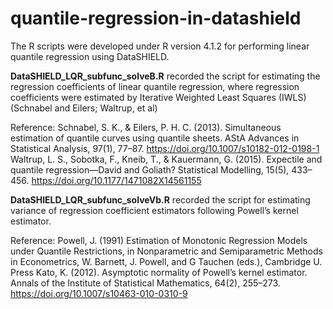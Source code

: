 # quantile-regression-in-datashield
The R scripts were developed under R version 4.1.2 for performing linear quantile regression using DataSHIELD.

**DataSHIELD_LQR_subfunc_solveB.R** recorded the script for estimating the regression coefficients of linear quantile regression,
where regression coefficients were estimated by Iterative Weighted Least Squares (IWLS) (Schnabel and Eilers; Waltrup, et al) 

Reference:
  Schnabel, S. K., & Eilers, P. H. C. (2013). Simultaneous estimation of quantile curves using quantile sheets. AStA Advances in Statistical Analysis, 97(1), 77–87. https://doi.org/10.1007/s10182-012-0198-1
  Waltrup, L. S., Sobotka, F., Kneib, T., & Kauermann, G. (2015). Expectile and quantile regression—David and Goliath? Statistical Modelling, 15(5), 433–456. https://doi.org/10.1177/1471082X14561155 

**DataSHIELD_LQR_subfunc_solveVb.R** recorded the script for estimating variance of regression coefficient estimators following Powell’s kernel estimator.

Reference:
  Powell, J. (1991) Estimation of Monotonic Regression Models under Quantile Restrictions, in Nonparametric and Semiparametric Methods in Econometrics, W. Barnett, J. Powell, and G Tauchen (eds.), Cambridge U. Press 
  Kato, K. (2012). Asymptotic normality of Powell’s kernel estimator. Annals of the Institute of Statistical Mathematics, 64(2), 255–273. https://doi.org/10.1007/s10463-010-0310-9 
